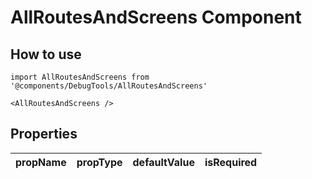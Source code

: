 # AllRoutesAndScreens Component

## How to use

```
import AllRoutesAndScreens from '@components/DebugTools/AllRoutesAndScreens'
```

```
<AllRoutesAndScreens />
```

## Properties

| propName | propType | defaultValue | isRequired |
| - | - | - | - |
